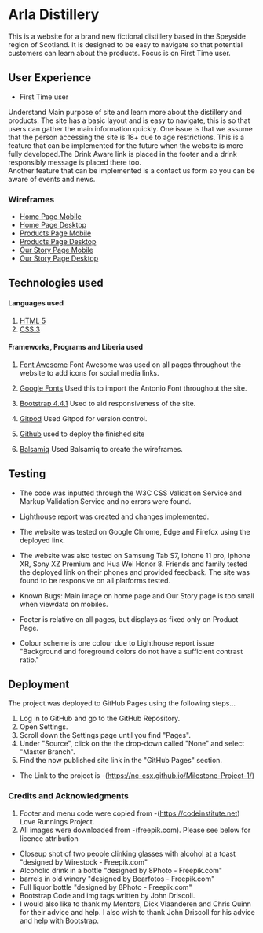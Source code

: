 

# Arla Distillery

This is a website for a brand new fictional distillery based in the Speyside region of Scotland. It is designed to be easy to navigate so that potential customers can learn about the products. Focus is on First Time user.

## User Experience
* First Time user

Understand Main purpose of site and learn more about the distillery and products. The site has a basic layout and is easy to navigate, this is so that users can gather the main information quickly.
One issue is that we assume that the person accessing the site is 18+ due to age restrictions. This is a feature that can be implemented for the future when the website is more fully developed.The Drink Aware link is placed in the footer and a drink responsibly message is placed there too.  
Another feature that can be implemented is a contact us form so you can be aware of events and news.

### Wireframes

* [Home Page Mobile](https://github.com/NC-CSX/Milestone-Project-1/blob/master/assets/Wireframes/Mobile%20Wireframe%20Home.png)
* [Home Page Desktop](https://github.com/NC-CSX/Milestone-Project-1/blob/master/assets/Wireframes/Desktop%20Wireframe%20Home.png)
* [Products Page Mobile](https://github.com/NC-CSX/Milestone-Project-1/blob/master/assets/Wireframes/Mobile%20Wireframe%20Products.png)
* [Products Page Desktop](https://github.com/NC-CSX/Milestone-Project-1/blob/master/assets/Wireframes/Desktop%20Wireframe%20Products.png)
* [Our Story Page Mobile](https://github.com/NC-CSX/Milestone-Project-1/blob/master/assets/Wireframes/Mobile%20Wireframe%20Our%20Story.png)
* [Our Story Page Desktop](https://github.com/NC-CSX/Milestone-Project-1/blob/master/assets/Wireframes/Desktop%20Wireframe%20Our%20Story.png)

## Technologies used
#### Languages used
1. [HTML 5](https://html.spec.whatwg.org/multipage/)
2. [CSS 3](https://www.w3.org/Style/CSS/Overview.en.html)

#### Frameworks, Programs and Liberia used

1. [Font Awesome](https://fontawesome.com/)
 Font Awesome was used on all pages throughout the website to add icons for social media links.

2. [Google Fonts](https://fonts.google.com/) 
Used this to import the Antonio Font throughout the site.

3. [Bootstrap 4.4.1](https://getbootstrap.com/docs/4.4/getting-started/introduction/)
Used to aid responsiveness of the site.

4. [Gitpod](gitpod.io/) Used Gitpod for version control.

5. [Github](https://github.com/) used to deploy the finished site

6. [Balsamiq](https://balsamiq.com/) Used Balsamiq to create the wireframes.

## Testing
* The code was inputted through the W3C CSS Validation Service and  Markup Validation Service and no errors were found. 
* Lighthouse report was created and changes implemented.
* The website was tested on Google Chrome, Edge and  Firefox using the deployed link.
* The website was also tested on Samsung Tab S7, Iphone 11 pro, Iphone XR, Sony XZ Premium and Hua Wei Honor 8. 
Friends and family  tested the deployed link on their phones and provided feedback.
The site was found to be responsive on all platforms tested.

* Known Bugs: Main image on home page and Our Story page is too small when viewdata on mobiles.
* Footer is relative on all pages, but displays as fixed  only on Product Page.
* Colour scheme is one colour due to Lighthouse report issue "Background and foreground colors do not have a sufficient contrast ratio."


## Deployment
The project was deployed to GitHub Pages using the following steps...

1. Log in to GitHub and go to the GitHub Repository.
2. Open Settings.
3. Scroll down the Settings page until you find "Pages".
4. Under "Source", click on the the drop-down called "None" and select "Master Branch".
5. Find the now published site link in the "GitHub Pages" section.

* The Link to the project is -(https://nc-csx.github.io/Milestone-Project-1/)

### Credits and Acknowledgments 
1. Footer and menu code were copied from -(https://codeinstitute.net) Love Runnings Project.
2. All images were downloaded from -(freepik.com). Please see below for licence attribution
 * Closeup shot of two people clinking glasses with alcohol at a toast "designed by Wirestock - Freepik.com"
 * Alcoholic drink in a bottle "designed by 8Photo - Freepik.com"
 * barrels in old winery "designed by Bearfotos - Freepik.com"
 * Full liquor bottle "designed by 8Photo - Freepik.com"
* Bootstrap Code and img tags written by John Driscoll.
* I would also like to thank my Mentors, Dick Vlaanderen and Chris Quinn for their advice and help. I also wish to thank John Driscoll for his advice and help with Bootstrap. 
